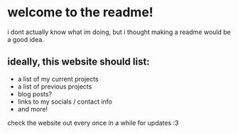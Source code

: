 # welcome to the readme!

i dont actually know what im doing, but i thought making a readme would be a good idea. 

## ideally, this website should list:
- a list of my current projects
- a list of previous projects
- blog posts?
- links to my socials / contact info
- and more!

check the website out every once in a while for updates :3